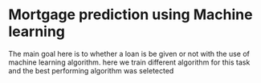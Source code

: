 # Mortgage prediction using Machine learning
 The main goal here is to whether a loan is be given or not with the use of machine learning algorithm. here we train different algorithm for this task and the best performing algorithm was seletected

